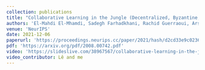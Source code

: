 ```yaml
---
collection: publications
title: "Collaborative Learning in the Jungle (Decentralized, Byzantine, Heterogeneous, Asynchronous and Nonconvex Learning)"
authors: 'El-Mahdi El-Mhamdi, Sadegh Farhadkhani, Rachid Guerraoui, Arsany Guirguis, Lê Nguyên Hoang, Sébastien Rouault'
venue: 'NeurIPS'
date: 2021-12-06
paperurl: 'https://proceedings.neurips.cc/paper/2021/hash/d2cd33e9c0236a8c2d8bd3fa91ad3acf-Abstract.html'
pdf: 'https://arxiv.org/pdf/2008.00742.pdf'
video: 'https://slideslive.com/38967567/collaborative-learning-in-the-jungle?locale=en&ref=speaker-87609'
video_contributor: Lê and me
---
```



